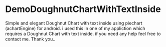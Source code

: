 # DemoDoughnutChartWithTextInside
Simple and elegant Doughnut Chart with text inside using piechart (achartEngine) for android.
i used this in one of my appliction which requires a Doughnut Chart with text inside. 
if you need any help feel free to contact me.
Thank you..
